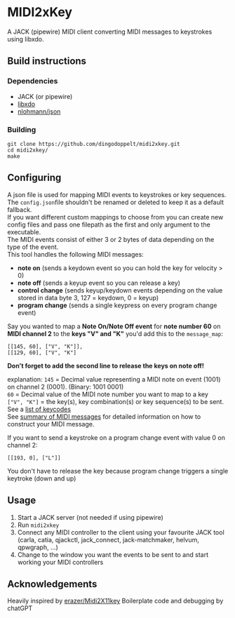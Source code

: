 # MIDI2xKey
A JACK (pipewire) MIDI client converting MIDI messages to keystrokes using libxdo.

## Build instructions
### Dependencies
- JACK (or pipewire)
- [libxdo](https://github.com/jordansissel/xdotool)
- [nlohmann/json](https://github.com/nlohmann/json)

### Building
```
git clone https://github.com/dingodoppelt/midi2xkey.git
cd midi2xkey/
make
```

## Configuring
A json file is used for mapping MIDI events to keystrokes or key sequences.  
The `config.json`file shouldn't be renamed or deleted to keep it as a default fallback.  
If you want different custom mappings to choose from you can create new config files and pass one filepath as the first and only argument to the executable.  
The MIDI events consist of either 3 or 2 bytes of data depending on the type of the event.  
This tool handles the following MIDI messages:
- **note on** (sends a keydown event so you can hold the key for velocity > 0)
- **note off** (sends a keyup event so you can release a key)
- **control change** (sends keyup/keydown events depending on the value stored in data byte 3, 127 = keydown, 0 = keyup)
- **program change** (sends a single keypress on every program change event)

Say you wanted to map a **Note On/Note Off event** for **note number 60** on **MIDI channel 2** to the **keys "V" and "K"** you'd add this to the `message_map`:
```
[[145, 60], ["V", "K"]],
[[129, 60], ["V", "K"]
```
**Don't forget to add the second line to release the keys on note off!**

explanation:
`145` = Decimal value representing a MIDI note on event (1001) on channel 2 (0001). (Binary: 1001 0001)  
`60`  = Decimal value of the MIDI note number you want to map to a key  
`["V", "K"]` = the key(s), key combination(s) or key sequence(s) to be sent.  
See a [list of keycodes](https://gitlab.com/nokun/gestures/-/wikis/xdotool-list-of-key-codes)  
See [summary of MIDI messages](https://www.midi.org/specifications-old/item/table-1-summary-of-midi-message) for detailed information on how to construct your MIDI message.


If you want to send a keystroke on a program change event with value 0 on channel 2:
```
[[193, 0], ["L"]]
```
You don't have to release the key because program change triggers a single keytroke (down and up)

## Usage
1. Start a JACK server (not needed if using pipewire)
2. Run `midi2xkey`
3. Connect any MIDI controller to the client using your favourite JACK tool (carla, catia, qjackctl, jack_connect, jack-matchmaker, helvum, qpwgraph, ...)
4. Change to the window you want the events to be sent to and start working your MIDI controllers

## Acknowledgements
Heavily inspired by [erazer/Midi2X11key](https://github.com/erazer1/Midi2X11key)
Boilerplate code and debugging by chatGPT
